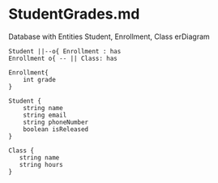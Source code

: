 # StudentGrades.md
Database with Entities Student, Enrollment, Class
erDiagram
    
    Student ||--o{ Enrollment : has
    Enrollment o{ -- || Class: has
    
    Enrollment{
        int grade
    }

    Student {
        string name
        string email
        string phoneNumber
        boolean isReleased
    }

    Class {
       string name
       string hours 
    }

  
